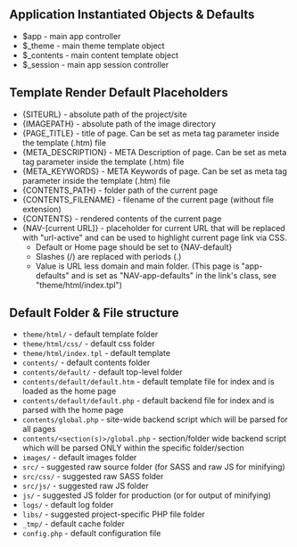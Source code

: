 Application Instantiated Objects & Defaults
---

* $app - main app controller
* $_theme - main theme template object
* $_contents - main content template object
* $_session - main app session controller

Template Render Default Placeholders
---

* &#123;SITEURL} - absolute path of the project/site
* &#123;IMAGEPATH} - absolute path of the image directory
* &#123;PAGE_TITLE} - title of page. Can be set as meta tag parameter inside the template (.htm) file
* &#123;META_DESCRIPTION} - META Description of page. Can be set as meta tag parameter inside the template (.htm) file
* &#123;META_KEYWORDS} - META Keywords of page. Can be set as meta tag parameter inside the template (.htm) file
* &#123;CONTENTS_PATH} - folder path of the current page
* &#123;CONTENTS_FILENAME} - filename of the current page (without file extension)
* &#123;CONTENTS} - rendered contents of the current page
* &#123;NAV-[current URL]} - placeholder for current URL that will be replaced with "url-active" and can be used to highlight current page link via CSS.
	* Default or Home page should be set to &#123;NAV-default}
	* Slashes (/) are replaced with periods (.)
	* Value is URL less domain and main folder. (This page is "app-defaults" and is set as "NAV-app-defaults" in the link's class, see "theme/html/index.tpl")

Default Folder & File structure
---

* `theme/html/` - default template folder
* `theme/html/css/` - default css folder
* `theme/html/index.tpl` - default template
* `contents/` - default contents folder
* `contents/default/` - default top-level folder
* `contents/default/default.htm` - default template file for index and is loaded as the home page
* `contents/default/default.php` - default backend file for index and is parsed with the home page
* `contents/global.php` - site-wide backend script which will be parsed for all pages
* `contents/<section(s)>/global.php` - section/folder wide backend script which will be parsed ONLY within the specific folder/section
* `images/` - default images folder
* `src/` - suggested raw source folder (for SASS and raw JS for minifying)
* `src/css/` - suggested raw SASS folder
* `src/js/` - suggested raw JS folder
* `js/` - suggested JS folder for production (or for output of minifying)
* `logs/` - default log folder
* `libs/` - suggested project-specific PHP file folder
* `_tmp/` - default cache folder
* `config.php` - default configuration file
